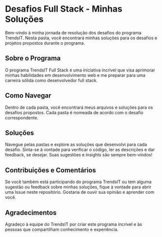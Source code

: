 # Desafios Full Stack - Minhas Soluções
Bem-vindo à minha jornada de resolução dos desafios do programa TrendsIT. Nesta pasta, você encontrará minhas soluções para os desafios e projetos propostos durante o programa.

## Sobre o Programa
O programa TrendsIT Full Stack é uma iniciativa incrível que visa aprimorar minhas habilidades em desenvolvimento web e me preparar para uma carreira sólida como desenvolvedor full stack.

## Como Navegar
Dentro de cada pasta, você encontrará meus arquivos e soluções para os desafios propostos. Cada pasta é nomeada de acordo com o desafio correspondente.

## Soluções
Navegue pelas pastas e explore as soluções que desenvolvi para cada desafio. Sinta-se à vontade para verificar o código, ler as descrições e dar feedback, se desejar. Suas sugestões e insights são sempre bem-vindos!

## Contribuições e Comentários
Se você também está participando do programa TrendsIT ou tem alguma sugestão ou feedback sobre minhas soluções, fique à vontade para abrir uma Issue neste repositório. Gostaria de ouvir sua opinião e aprender com você.

## Agradecimentos
Agradeço à equipe do TrendsIT por criar este programa incrível e às pessoas que compartilham conhecimento e experiência.
